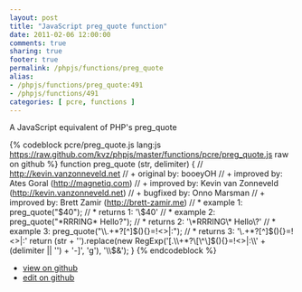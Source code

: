 ```yaml
---
layout: post
title: "JavaScript preg_quote function"
date: 2011-02-06 12:00:00
comments: true
sharing: true
footer: true
permalink: /phpjs/functions/preg_quote
alias:
- /phpjs/functions/preg_quote:491
- /phpjs/functions/491
categories: [ pcre, functions ]
---
```

A JavaScript equivalent of PHP's preg_quote
<!-- more -->
{% codeblock pcre/preg_quote.js lang:js https://raw.github.com/kvz/phpjs/master/functions/pcre/preg_quote.js raw on github %}
function preg_quote (str, delimiter) {
    // http://kevin.vanzonneveld.net
    // +   original by: booeyOH
    // +   improved by: Ates Goral (http://magnetiq.com)
    // +   improved by: Kevin van Zonneveld (http://kevin.vanzonneveld.net)
    // +   bugfixed by: Onno Marsman
    // +   improved by: Brett Zamir (http://brett-zamir.me)
    // *     example 1: preg_quote("$40");
    // *     returns 1: '\$40'
    // *     example 2: preg_quote("*RRRING* Hello?");
    // *     returns 2: '\*RRRING\* Hello\?'
    // *     example 3: preg_quote("\\.+*?[^]$(){}=!<>|:");
    // *     returns 3: '\\\.\+\*\?\[\^\]\$\(\)\{\}\=\!\<\>\|\:'
    return (str + '').replace(new RegExp('[.\\\\+*?\\[\\^\\]$(){}=!<>|:\\' + (delimiter || '') + '-]', 'g'), '\\$&');
}
{% endcodeblock %}
<ul>
 <li><a href="https://github.com/kvz/phpjs/blob/master/functions/pcre/preg_quote.js">view on github</a></li>
 <li><a href="https://github.com/kvz/phpjs/edit/master/functions/pcre/preg_quote.js">edit on github</a></li>
</ul>
